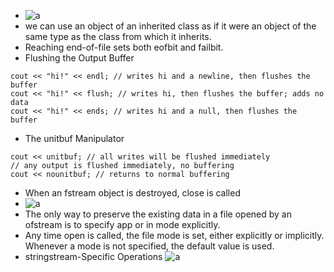 - ![a](https://github.com/zcenao21/Photo/blob/master/IOlibrary.PNG?raw=true)
- we can use an object of an inherited class as if it were an object of the same type as the class from which it inherits.
- Reaching end-of-file sets both eofbit and failbit.
- Flushing the Output Buffer
```
cout << "hi!" << endl; // writes hi and a newline, then flushes the buffer
cout << "hi!" << flush; // writes hi, then flushes the buffer; adds no data
cout << "hi!" << ends; // writes hi and a null, then flushes the buffer
```
- The unitbuf Manipulator
```
cout << unitbuf; // all writes will be flushed immediately
// any output is flushed immediately, no buffering
cout << nounitbuf; // returns to normal buffering
```
- When an fstream object is destroyed, close is called
-  ![a](https://github.com/zcenao21/Photo/blob/master/filemode.PNG?raw=true)
- The only way to preserve the existing data in a file opened by an ofstream is to specify app or in mode explicitly.
- Any time open is called, the file mode is set, either explicitly or implicitly. Whenever a mode is not specified, the default value is used.
- stringstream-Specific Operations
![a](https://github.com/zcenao21/Photo/blob/master/stringstream.PNG?raw=true)
